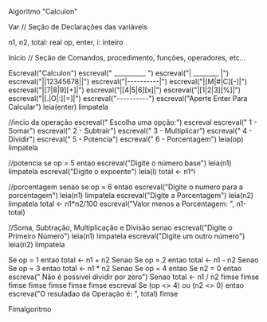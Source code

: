 Algoritmo "Calculon"

Var
// Seção de Declarações das variáveis 

n1, n2, total: real
op, enter, i: inteiro

Inicio
// Seção de Comandos, procedimento, funções, operadores, etc... 

Escreval("Calculon")
escreval(" __________ ")
escreval("| ________ |")
escreval("||12345678||")
escreval("|----------|")
escreval("|[M|#|C][-]|")
escreval("|[7|8|9][+]|")
escreval("|[4|5|6][x]|")
escreval("|[1|2|3][%]|")
escreval("|[.|O|:][=]|")
escreval("*----------*")
escreval("Aperte Enter Para Calcular")
leia(enter)
limpatela

//incio da operação
escreval(" Escolha uma opção:")
escreval
escreval(" 1 - Somar")
escreval(" 2 - Subtrair")
escreval(" 3 - Multiplicar")
escreval(" 4 - Dividir")
escreval(" 5 - Potencia")
escreval(" 6 - Porcentagem")
leia(op)
limpatela

//potencia
se op = 5 entao
escreval("Digite o número base")
leia(n1)
limpatela
escreval("Digite o expoente")
leia(i)
  total <- n1^i


//porcentagem
senao
se op = 6 entao
escreval("Digite o numero para a porcentagem")
leia(n1)
limpatela
escreval("Digite a Porcentagem")
leia(n2)
limpatela
  total <- n1*n2/100
escreval("Valor menos a Porcentagem: ", n1-total)

//Soma, Subtração, Multiplicação e Divisão
senao
escreval("Digite o Primeiro Número")
leia(n1)
limpatela
escreval("Digite um outro número")
leia(n2)
limpatela

 Se op = 1 entao
    total <- n1 + n2
 Senao
    Se op = 2 entao
       total <- n1 - n2
    Senao
       Se op = 3 entao
          total <- n1 * n2
       Senao
          Se op = 4 entao
           Se n2 = 0 entao
              escreva(" Não é possivel dividir por zero")
           Senao
              total <- n1 / n2
           fimse
          fimse
        fimse
     fimse
 fimse
fimse
fimse
escreval
Se (op <> 4) ou (n2 <> 0) entao
   escreva("O resuladao da Operação é: ", total)
fimse


Fimalgoritmo
